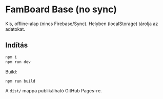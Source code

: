 # FamBoard Base (no sync)
Kis, offline-alap (nincs Firebase/Sync). Helyben (localStorage) tárolja az adatokat.

## Indítás
```bash
npm i
npm run dev
```
Build:
```bash
npm run build
```
A `dist/` mappa publikálható GitHub Pages-re.
